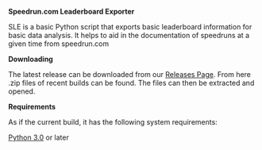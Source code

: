 **Speedrun.com Leaderboard Exporter**

SLE is a basic Python script that exports basic leaderboard information for basic data analysis.
It helps to aid in the documentation of speedruns at a given time from speedrun.com

**Downloading**

The latest release can be downloaded from our [Releases Page](https://github.com/TimeTravelPenguin/Speedrun.com-Leaderboard-Exporter/releases). From here .zip files of recent builds can be found. The files can then be extracted and opened.

**Requirements**

As if the current build, it has the following system requirements:

[Python 3.0](https://www.python.org/downloads/) or later

